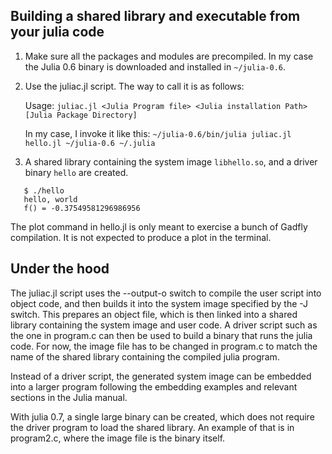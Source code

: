 ## Building a shared library and executable from your julia code

1. Make sure all the packages and modules are precompiled. In my case
   the Julia 0.6 binary is downloaded and installed in `~/julia-0.6`.

2. Use the juliac.jl script. The way to call it is as follows:

   Usage: `juliac.jl <Julia Program file> <Julia installation Path> [Julia Package Directory]`

   In my case, I invoke it like this:
   `~/julia-0.6/bin/julia juliac.jl hello.jl ~/julia-0.6 ~/.julia`

3. A shared library containing the system image `libhello.so`, and a
   driver binary `hello` are created.
```
   $ ./hello
   hello, world
   f() = -0.37549581296986956
```
   The plot command in hello.jl is only meant to exercise a bunch of Gadfly compilation. It is not    expected to produce a plot in the terminal.

## Under the hood

The juliac.jl script uses the --output-o switch to compile the user
script into object code, and then builds it into the system image
specified by the -J switch. This prepares an object file, which is
then linked into a shared library containing the system image and user
code. A driver script such as the one in program.c can then be used to
build a binary that runs the julia code.  For now, the image file has
to be changed in program.c to match the name of the shared library
containing the compiled julia program.

Instead of a driver script, the generated system image can be embedded
into a larger program following the embedding examples and relevant
sections in the Julia manual.

With julia 0.7, a single large binary can be created, which does not
require the driver program to load the shared library. An example of
that is in program2.c, where the image file is the binary itself.

